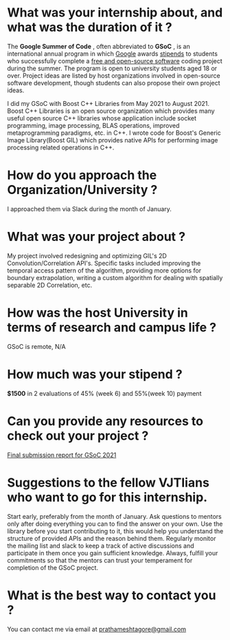# What was your internship about, and what was the duration of it ?

The **Google Summer of Code** , often abbreviated to **GSoC** , is an international annual program in which [Google](https://en.wikipedia.org/wiki/Google) awards [stipends](https://en.wikipedia.org/wiki/Stipend) to students who successfully complete a [free and open-source software](https://en.wikipedia.org/wiki/Free_and_open-source_software) coding project during the summer. The program is open to university students aged 18 or over. Project ideas are listed by host organizations involved in open-source software development, though students can also propose their own project ideas.

I did my GSoC with Boost C++ Libraries from May 2021 to August 2021. Boost C++ Libraries is an open source organization which provides many useful open source C++ libraries whose application include socket programming, image processing, BLAS operations, improved metaprogramming paradigms, etc. in C++. I wrote code for Boost's Generic Image Library(Boost GIL) which provides native APIs for performing image processing related operations in C++.

# How do you approach the Organization/University ?

I approached them via Slack during the month of January.

# What was your project about ?

My project involved redesigning and optimizing GIL's 2D Convolution/Correlation API's. Specific tasks included improving the temporal access pattern of the algorithm, providing more options for boundary extrapolation, writing a custom algorithm for dealing with spatially separable 2D Correlation, etc.

# How was the host University in terms of research and campus life ?

GSoC is remote, N/A

# How much was your stipend ?

**$1500** in 2 evaluations of 45% (week 6) and 55%(week 10) payment

# Can you provide any resources to check out your project ?

[Final submission report for GSoC 2021](https://gist.github.com/meshtag/17fb6ae2a3562d12af335ffa41a82226)

# Suggestions to the fellow VJTIians who want to go for this internship.

Start early, preferably from the month of January. Ask questions to mentors only after doing everything you can to find the answer on your own. Use the library before you start contributing to it, this would help you understand the structure of provided APIs and the reason behind them. Regularly monitor the mailing list and slack to keep a track of active discussions and participate in them once you gain sufficient knowledge. Always, fulfill your commitments so that the mentors can trust your temperament for completion of the GSoC project.

# What is the best way to contact you ?

You can contact me via email at [prathameshtagore@gmail.com](mailto:prathameshtagore@gmail.com)